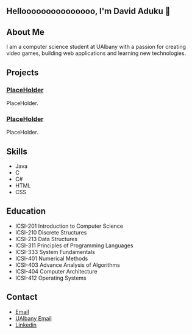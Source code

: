 ## Hellooooooooooooooo, I'm David Aduku 👋

## About Me
I am a computer science student at UAlbany with a passion for creating video games, building web applications and learning new technologies.
<!--
**DavidAAwesome/DavidAAwesome** is a ✨ _special_ ✨ repository because its `README.md` (this file) appears on your GitHub profile.

Here are some ideas to get you started:

- 🔭 I’m currently working on ...
- 🌱 I’m currently learning ...
- 👯 I’m looking to collaborate on ...
- 🤔 I’m looking for help with ...
- 💬 Ask me about ...
- 📫 How to reach me: ...
- 😄 Pronouns: ...
- ⚡ Fun fact: ...
-->

## Projects
### [PlaceHolder](https://github.com/username/project-repo)
PlaceHolder.

### [PlaceHolder](https://github.com/username/another-project-repo)
PlaceHolder.

## Skills
- Java
- C
- C#
- HTML
- CSS

## Education
- ICSI-201 Introduction to Computer Science
- ICSI-210 Discrete Structures
- ICSI-213 Data Structures
- ICSI-311 Principles of Programming Languages
- ICSI-333 System Fundamentals
- ICSI-401 Numerical Methods
- ICSI-403 Advance Analysis of Algorithms
- ICSI-404 Computer Architecture
- ICSI-412 Operating Systems

## Contact
- [Email](davidaduku562@gmail.com)
- [UAlbany Email](ddaduku@albany.edu)
- [Linkedin](https://www.linkedin.com/in/david-aduku-47a249251/)


